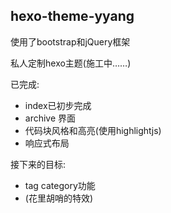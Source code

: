 ## hexo-theme-yyang

使用了bootstrap和jQuery框架

私人定制hexo主题(施工中……)

已完成:

- index已初步完成
- archive 界面
- 代码块风格和高亮(使用highlightjs)
- 响应式布局

接下来的目标:

- tag category功能
- (花里胡哨的特效)
